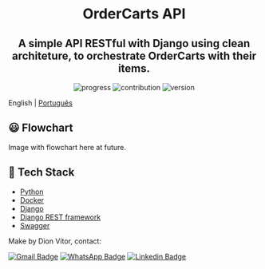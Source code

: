 <h1 align="center">OrderCarts API</h1>
<h2 align="center">A simple API RESTful with Django using clean architeture, to orchestrate OrderCarts with their items.</h2>

<p align="center">
  <a>
    <img src="https://img.shields.io/badge/progress-50%25-brightgreen.svg" alt="progress">
  </a>
  <a>
    <img src="https://img.shields.io/badge/contribuition-welcome-brightgreen.svg" alt="contribution">
  </a>
  <a>
    <img src="https://img.shields.io/badge/version-1.0-brightgreen.svg" alt="version">
  </a>
</p>

English | [Português](https://github.com/DionVitor/django-api-clean-arch/blob/main/README-pt_BR.md)

## :smiley: Flowchart

Image with flowchart here at future.

## :hammer: Tech Stack

- [Python](https://www.python.org/)
- [Docker](https://www.docker.com/)
- [Django](https://www.djangoproject.com/)
- [Django REST framework](https://www.django-rest-framework.org/)
- [Swagger](https://swagger.io/)


Make by Dion Vítor, contact:

[![Gmail Badge](https://img.shields.io/badge/-dionvictor11@gmail.com-c14438?style=flat-square&logo=Gmail&logoColor=white&link=mailto:dionvictor11@gmail.com)](mailto:dionvictor11@gmail.com)
[![WhatsApp Badge](https://img.shields.io/badge/-WhatsApp-green?style=flat-square&logo=WhatsApp&logoColor=white&link=https://api.whatsapp.com/send?phone=5561998822233)](https://api.whatsapp.com/send?phone=5561998822233)
[![Linkedin Badge](https://img.shields.io/badge/-Dion%20V%C3%ADtor-blue?style=flat-square&logo=Linkedin&logoColor=white&link=https://www.linkedin.com/in/dion-v%C3%ADtor-a519631aa/)](https://www.linkedin.com/in/dion-v%C3%ADtor-a519631aa/)
